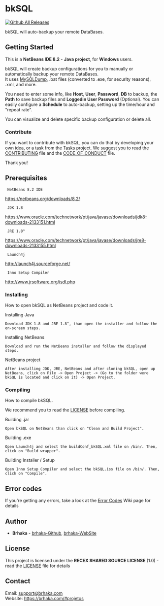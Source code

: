 # bkSQL

[![Github All Releases](https://img.shields.io/github/downloads/brhaka/bkSQL/total.svg)](https://github.com/brhaka/bkSQL/)

bkSQL will auto-backup your remote DataBases.

## Getting Started

This is a **NetBeans IDE 8.2** - **Java project**, for **Windows** users. <br />

bkSQL will create backup configurations for you to manually or automatically backup your remote DataBases. <br />
It uses [MySQLDump](https://dev.mysql.com/doc/refman/8.0/en/mysqldump.html), .bat files (converted to .exe, for security reasons), .xml, and more. <br />

You need to enter some info, like **Host**, **User**, **Password**, **DB** to backup, the **Path** to save backup files and **Loggedin User Password** (Optional).
You can easily configure a **Schedule** to auto-backup, setting up the time/hour and "repeat rate".

You can visualize and delete specific backup configuration or delete all.

### Contribute

If you want to contribute with bkSQL, you can do that by developing your own idea, or a task from the [Tasks](https://github.com/brhaka/bkSQL/projects/1) project. We suggest you to read the [CONTRIBUTING](CONTRIBUTING.md) file and the [CODE_OF_CONDUCT](CODE_OF_CONDUCT.md) file.

Thank you!

## Prerequisites

```
 NetBeans 8.2 IDE
```
https://netbeans.org/downloads/8.2/

```
 JDK 1.8
```
https://www.oracle.com/technetwork/pt/java/javase/downloads/jdk8-downloads-2133151.html

```
 JRE 1.8^
```
https://www.oracle.com/technetwork/pt/java/javase/downloads/jre8-downloads-2133155.html

```
 Launch4j
```
http://launch4j.sourceforge.net/

```
 Inno Setup Compiler
```
http://www.jrsoftware.org/isdl.php

### Installing

How to open bkSQL as NetBeans project and code it.

Installing Java

```
Download JDK 1.8 and JRE 1.8^, than open the installer and follow the on-screen steps.
```

Installing NetBeans

```
Download and run the NetBeans installer and follow the displayed steps.
```

NetBeans project

```
After installing JDK, JRE, NetBeans and after cloning bkSQL, open up NetBeans, click on File -> Open Project -> (Go to the folder were bkSQL is located and click on it) -> Open Project.
```

### Compiling

How to compile bkSQL.

We recommend you to read the [LICENSE](LICENSE.md) before compiling.

Building .jar

```
Open bkSQL on NetBeans than click on "Clean and Build Project".
```

Building .exe

```
Open Launch4j and select the buildConf_bkSQL.xml file on /bin/. Then, click on "Build wrapper".
```

Building Installer / Setup

```
Open Inno Setup Compiler and select the bkSQL.iss file on /bin/. Then, click on "Compile".
```

## Error codes

If you're getting any errors, take a look at the [Error Codes](https://github.com/brhaka/bkSQL/wiki/Error-Codes) Wiki page for details

## Author

* **Brhaka** - [brhaka-Github](https://github.com/brhaka), [brhaka-WebSite](https://brhaka.com)

## License

This project is licensed under the **RECEX SHARED SOURCE LICENSE** (1.0) - read the [LICENSE](LICENSE.md) file for details

## Contact

Email: support@brhaka.com <br />
Website: https://brhaka.com/#projetos
